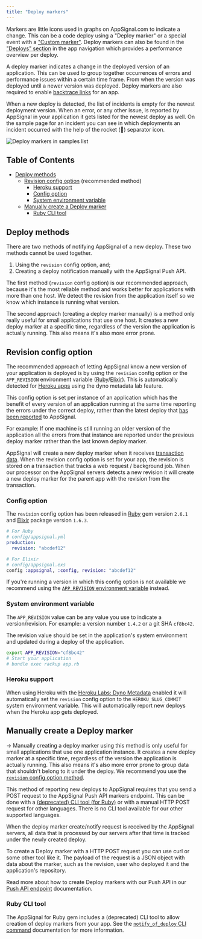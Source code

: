 ```yaml
---
title: "Deploy markers"
---
```


Markers are little icons used in graphs on AppSignal.com to indicate a change. This can be a code deploy using a "Deploy marker" or a special event with a ["Custom marker"](custom-markers.html). Deploy markers can also be found in the ["Deploys" section](https://appsignal.com/redirect-to/app?to=markers) in the app navigation which provides a performance overview per deploy.

A deploy marker indicates a change in the deployed version of an application. This can be used to group together occurrences of errors and performance issues within a certain time frame. From when the version was deployed until a newer version was deployed. Deploy markers are also required to enable [backtrace links] for an app.

When a new deploy is detected, the list of incidents is empty for the newest deployment version. When an error, or any other issue, is reported by AppSignal in your application it gets listed for the newest deploy as well. On the sample page for an incident you can see in which deployments an incident occurred with the help of the rocket (🚀) separator icon.

![Deploy markers in samples list](/assets/images/screenshots/app_incident_samples_list.png)

## Table of Contents

- [Deploy methods](#deploy-methods)
  - [Revision config option](#revision-config-option) (recommended method)
      - [Heroku support](#heroku-support)
      - [Config option](#config-option)
      - [System environment variable](#system-environment-variable)
  - [Manually create a Deploy marker](#manually-create-a-deploy-marker)
      - [Ruby CLI tool](#ruby-cli-tool)

## Deploy methods

There are two methods of notifying AppSignal of a new deploy. These two methods cannot be used together.

1. Using the `revision` config option, and;
2. Creating a deploy notification manually with the AppSignal Push API.

The first method (`revision` config option) is our recommended approach, because it's the most reliable method and works better for applications with more than one host. We detect the revision from the application itself so we know which instance is running what version.

The second approach (creating a deploy marker manually) is a method only really useful for small applications that use one host. It creates a new deploy marker at a specific time, regardless of the version the application is actually running. This also means it's also more error prone.

## Revision config option

The recommended approach of letting AppSignal know a new version of your application is deployed is by using the `revision` config option or the `APP_REVISION` environment variable ([Ruby](/ruby/configuration/options.html#option-revision)/[Elixir](/elixir/configuration/options.html#option-revision)). This is automatically detected for [Heroku apps](#heroku-support) using the dyno metadata lab feature.

This config option is set per instance of an application which has the benefit of every version of an application running at the same time reporting the errors under the correct deploy, rather than the latest deploy that [has been reported](#manually-create-a-deploy-marker) to AppSignal.

For example: If one machine is still running an older version of the application all the errors from that instance are reported under the previous deploy marker rather than the last known deploy marker.

AppSignal will create a new deploy marker when it receives [transaction data](/appsignal/terminology.html#transactions). When the revision config option is set for your app, the revision is stored on a transaction that tracks a web request / background job. When our processor on the AppSignal servers detects a new revision it will create a new deploy marker for the parent app with the revision from the transaction.

### Config option

The `revision` config option has been released in [Ruby](/ruby/configuration/options.html#option-revision) gem version `2.6.1` and [Elixir](/elixir/configuration/options.html#option-revision) package version `1.6.3`.

```yml
# For Ruby
# config/appsignal.yml
production:
  revision: "abcdef12"
```

```elixir
# For Elixir
# config/appsignal.exs
config :appsignal, :config, revision: "abcdef12"
```

If you're running a version in which this config option is not available we recommend using the [`APP_REVISION` environment variable](#system-environment-variable) instead.

### System environment variable

The `APP_REVISION` value can be any value you use to indicate a version/revision. For example: a version number `1.4.2` or a git SHA `cf8bc42`.

The revision value should be set in the application's system environment and updated during a deploy of the application.

```bash
export APP_REVISION="cf8bc42"
# Start your application
# bundle exec rackup app.rb
```

### Heroku support

When using Heroku with the [Heroku Labs: Dyno Metadata](https://devcenter.heroku.com/articles/dyno-metadata) enabled it will automatically set the `revision` config option to the `HEROKU_SLUG_COMMIT` system environment variable. This will automatically report new deploys when the Heroku app gets deployed.

## Manually create a Deploy marker

-> Manually creating a deploy marker using this method is only useful for small applications that use one application instance. It creates a new deploy marker at a specific time, regardless of the version the application is actually running. This also means it's also more error prone to group data that shouldn't belong to it under the deploy. We recommend you use the [`revision` config option method](#revision-config-option).

This method of reporting new deploys to AppSignal requires that you send a POST request to the AppSignal Push API markers endpoint. This can be done with a [(deprecated) CLI tool (for Ruby)][notify_of_deploy] or with a manual HTTP POST request for other languages. There is no CLI tool available for our other supported languages.

When the deploy marker create/notify request is received by the AppSignal servers, all data that is processed by our servers after that time is tracked under the newly created deploy.

To create a Deploy marker with a HTTP POST request you can use curl or some other tool like it. The payload of the request is a JSON object with data about the marker, such as the revision, user who deployed it and the application's repository.

Read more about how to create Deploy markers with our Push API in our [Push API endpoint](/push-api/deploy-marker.html) documentation.

### Ruby CLI tool

The AppSignal for Ruby gem includes a (deprecated) CLI tool to allow creation of deploy markers from your app. See the [`notify_of_deploy` CLI command][notify_of_deploy] documentation for more information.

[notify_of_deploy]: /ruby/command-line/notify_of_deploy.html
[backtrace links]: /application/backtrace-links.html
